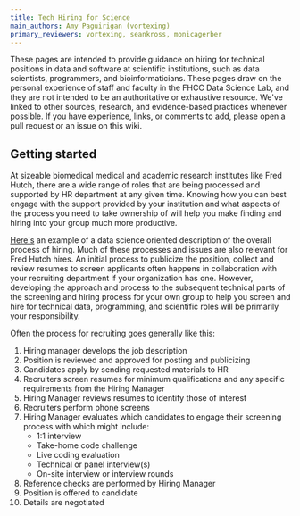 ```yaml
---
title: Tech Hiring for Science
main_authors: Amy Paguirigan (vortexing)
primary_reviewers: vortexing, seankross, monicagerber
---
```


These pages are intended to provide guidance on hiring for technical positions
in data and software at scientific institutions, such as data scientists,
programmers, and bioinformaticians. These pages draw on the personal experience
of staff and faculty in the FHCC Data Science Lab, and they are not intended to
be an authoritative or exhaustive resource. We've linked to other sources,
research, and evidence-based practices whenever possible. If you have
experience, links, or comments to add, please open a pull request or an issue on
this wiki.

## Getting started

At sizeable biomedical medical and academic research institutes like Fred Hutch,
there are a wide range of roles that are being processed and supported by HR
department at any given time.  Knowing how you can best engage with the support
provided by your institution and what aspects of the process you need to take
ownership of will help you make finding and hiring into your group much more
productive.  

[Here's](https://aiden-dataminer.medium.com/data-science-interviews-50f52b9359da)
an example of a data science oriented description of the overall process of
hiring.  Much of these processes and issues are also relevant for Fred Hutch
hires.  An initial process to publicize the position, collect and review resumes
to screen applicants often happens in collaboration with your recruiting
department if your organization has one.  However, developing the approach and
process to the subsequent technical parts of the screening and hiring process
for your own group to help you screen and hire for technical data, programming,
and scientific roles will be primarily your responsibility. 

Often the process for recruiting goes generally like this:

1. Hiring manager develops the job description
2. Position is reviewed and approved for posting and publicizing
3. Candidates apply by sending requested materials to HR
4. Recruiters screen resumes for minimum qualifications and any specific
   requirements from the Hiring Manager
5. Hiring Manager reviews resumes to identify those of interest
6. Recruiters perform phone screens
7. Hiring Manager evaluates which candidates to engage their screening process
   with which might include:
    - 1:1 interview
    - Take-home code challenge
    - Live coding evaluation
    - Technical or panel interview(s)
    - On-site interview or interview rounds
8. Reference checks are performed by Hiring Manager 
9. Position is offered to candidate
10. Details are negotiated